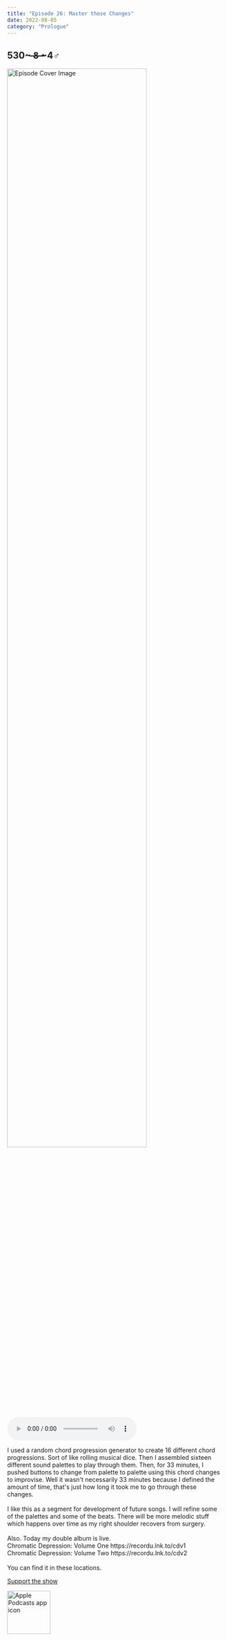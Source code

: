 ```yaml
---
title: "Episode 26: Master those Changes"
date: 2022-08-05
category: "Prologue"
---
```

## 530~ ̶8̶ ̶~4♂
<img src="https://artwork.captivate.fm/2d5af858-3e31-4253-9594-f289bceb095c/60854458c4d1acdf4e1c2f79c4137142d85d78e379bdafbd69bd34c85f5819ad.jpg" alt="Episode Cover Image" width=80%/>
<audio controls>
  <source src="https://podcasts.captivate.fm/media/62bbf082-605a-49e1-a4bd-e5e389497a4b/11088451-episode-26-master-those-changes.mp3" type="audio/mpeg">
  Your browser does not support the audio element.
</audio>

<p>I used a random chord progression generator to create 16 different chord progressions. Sort of like rolling musical dice. Then I assembled sixteen different sound palettes to play through them. Then, for 33 minutes, I pushed buttons to change from palette to palette using this chord changes to improvise. Well it wasn&apos;t necessarily 33 minutes because I defined the amount of time, that&apos;s just how long it took me to go through these changes. <br/><br/>I like this as a segment for development of future songs. I will refine some of the palettes and some of the beats. There will be more melodic stuff which happens over time as my right shoulder recovers from surgery. <br/><br/>Also. Today my double album is live.<br/>Chromatic Depression: Volume One https://recordu.lnk.to/cdv1<br/>Chromatic Depression: Volume Two https://recordu.lnk.to/cdv2<br/><br/>You can find it in these locations.  </p><a rel="payment" href="https://www.paypal.com/donate/?hosted_button_id=WX3GRUK5BHJLS">Support the show</a>

<a href="https://podcasts.apple.com/us/podcast/living-room-music/id1608791560?tscg=30200&itsct=podcast_box_appicon&ls=1&mttnsubad=1608791560" style="display: inline-block;"><img src="https://toolbox.marketingtools.apple.com/api/v2/badges/app-icon-podcasts/standard/en-us" alt="Apple Podcasts app icon" style="width: 100px; height: 100px; vertical-align: middle; object-fit: contain;" /></a>
    